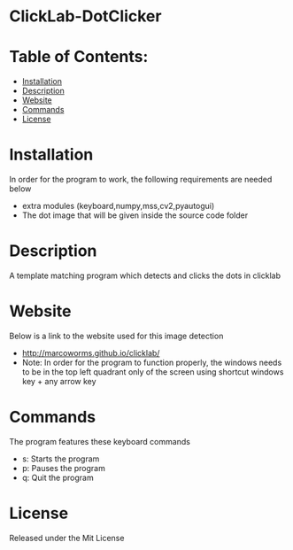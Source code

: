 # ClickLab-DotClicker

# Table of Contents:
 - [Installation](#Installation)
 - [Description](#Description)
 - [Website](#Website)
 - [Commands](#Commands)
 - [License](#Liscense)
 
# Installation
In order for the program to  work, the following requirements are needed below
   * extra modules (keyboard,numpy,mss,cv2,pyautogui)
   * The dot image that will be given inside the source code folder
   
# Description
 A template matching program which detects and clicks the dots in clicklab
 
# Website
  Below is a link to the website used for this image detection
  * http://marcoworms.github.io/clicklab/
  * Note: In order for the program to function properly, the windows needs to be in the top left quadrant only of the screen  using shortcut windows key + any arrow key
  
# Commands
The program features these keyboard commands
 * s: Starts the program 
 * p: Pauses the program
 * q: Quit the program
 
# License
Released under the Mit License

